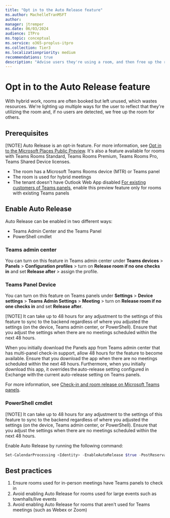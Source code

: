 ```yaml
---
title: "Opt in to the Auto Release feature"
ms.author: MachelleTranMSFT
author: 
manager: jtremper
ms.date: 06/03/2024
audience: ITPro
ms.topic: conceptual
ms.service: o365-proplus-itpro
ms.collection: Tier3
ms.localizationpriority: medium
recommendations: true
description: "Advise users they're using a room, and then free up the room for use by others if no current users are detected."
---
```


# Opt in to the Auto Release feature

With hybrid work, rooms are often booked but left unused, which wastes resources. We're lighting up multiple ways for the user to reflect that they're utilizing the room and, if no users are detected, we free up the room for others.

## Prerequisites

[!NOTE]
Auto Release is an opt-in feature. For more information, see [Opt in to the Microsoft Places Public Preview](opt-in-places-preview.md). It's also a feature available for rooms with Teams Rooms Standard, Teams Rooms Premium, Teams Rooms Pro, Teams Shared Device licenses.

- The room has a Microsoft Teams Rooms device (MTR) or Teams panel
- The room is used for hybrid meetings
- The tenant doesn't have Outlook Web App disabled
[For existing customers of Teams panels](microsoftteams/devices/check-in-and-room-release.md), enable this preview feature only for rooms with existing Teams panels

## Enable Auto Release

Auto Release can be enabled in two different ways:

- Teams Admin Center and the Teams Panel
- PowerShell cmdlet

### Teams admin center

You can turn on this feature in Teams admin center under **Teams devices** > **Panels** > **Configuration profiles** > turn on **Release room if no one checks in** and set **Release after** > assign the profile.

### Teams Panel Device

You can turn on this feature on Teams panels under **Settings** > **Device settings** > **Teams Admin Settings** > **Meeting** > turn on **Release room if no one checks in** and set **Release after**.

[!NOTE]
It can take up to 48 hours for any adjustment to the settings of this feature to sync to the backend regardless of where you adjusted the settings (on the device, Teams admin center, or PowerShell). Ensure that you adjust the settings when there are no meetings scheduled within the next 48 hours.

When you initially download the Panels app from Teams admin center that has multi-panel check-in support, allow 48 hours for the feature to become available. Ensure that you download the app when there are no meetings scheduled within the next 48 hours. Furthermore, when you initially download this app, it overrides the auto-release setting configured in Exchange with the current auto-release setting on Teams panels.

For more information, see [Check-in and room release on Microsoft Teams panels](microsoftteams/devices/check-in-and-room-release.md).

### PowerShell cmdlet

[!NOTE]
It can take up to 48 hours for any adjustment to the settings of this feature to sync to the backend regardless of where you adjusted the settings (on the device, Teams admin center, or PowerShell). Ensure that you adjust the settings when there are no meetings scheduled within the next 48 hours.

Enable Auto Release by running the following command:

```powershell
Set-CalendarProcessing <Identity> -EnableAutoRelease $true -PostReservationMaxClaimTimeInMinutes 10
```

## Best practices

1. Ensure rooms used for in-person meetings have Teams panels to check in
1. Avoid enabling Auto Release for rooms used for large events such as townhalls/live events
1. Avoid enabling Auto Release for rooms that aren't used for Teams meetings (such as Webex or Zoom)
